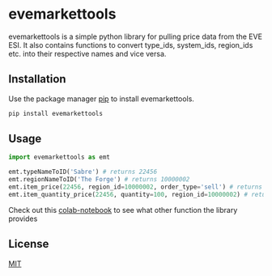 # evemarkettools

evemarkettools is a simple python library for pulling price data from the EVE ESI.
It also contains functions to convert type_ids, system_ids, region_ids etc. into their respective names and vice versa.

## Installation

Use the package manager [pip](https://pypi.org/project/evemarkettools/) to install evemarkettools.

```bash
pip install evemarkettools
```

## Usage

```python
import evemarkettools as emt

emt.typeNameToID('Sabre') # returns 22456
emt.regionNameToID('The Forge') # returns 10000002
emt.item_price(22456, region_id=10000002, order_type='sell') # returns 63560000
emt.item_quantity_price(22456, quantity=100, region_id=10000002) # returns 6531720000

```
Check out this [colab-notebook](https://colab.research.google.com/drive/1XipQmxwsY9LW6sSaxfjr5VNgzWtifIA2?usp=sharing) to see what other function the library provides

## License
[MIT](https://choosealicense.com/licenses/mit/)
